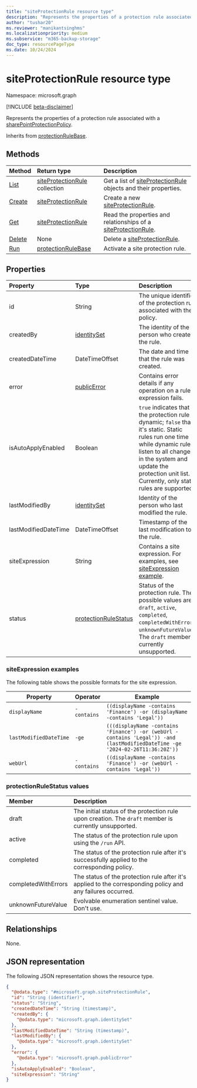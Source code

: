 ```yaml
---
title: "siteProtectionRule resource type"
description: "Represents the properties of a protection rule associated with a SharePoint site."
author: "tushar20"
ms.reviewer: "manikantsinghms"
ms.localizationpriority: medium
ms.subservice: "m365-backup-storage"
doc_type: resourcePageType
ms.date: 10/24/2024
---
```


# siteProtectionRule resource type

Namespace: microsoft.graph

[!INCLUDE [beta-disclaimer](../../includes/beta-disclaimer.md)]

Represents the properties of a protection rule associated with a [sharePointProtectionPolicy](../resources/sharepointprotectionpolicy.md).

Inherits from [protectionRuleBase](../resources/protectionrulebase.md).

## Methods

|Method|Return type|Description|
|:---|:---|:---|
|[List](../api/sharepointprotectionpolicy-list-siteinclusionrules.md)|[siteProtectionRule](../resources/siteprotectionrule.md) collection|Get a list of [siteProtectionRule](../resources/siteprotectionrule.md) objects and their properties.|
|[Create](../api/protectionrulebase-post.md)|[siteProtectionRule](../resources/siteprotectionrule.md)|Create a new [siteProtectionRule](../resources/siteprotectionrule.md).|
|[Get](../api/protectionrulebase-get.md)|[siteProtectionRule](../resources/siteprotectionrule.md)|Read the properties and relationships of a [siteProtectionRule](../resources/siteprotectionrule.md).|
|[Delete](../api/protectionrulebase-delete.md)|None|Delete a [siteProtectionRule](../resources/siteprotectionrule.md).|
|[Run](../api/protectionrulebase-run.md)|[protectionRuleBase](../resources/protectionrulebase.md)|Activate a site protection rule.|

## Properties

|Property|Type|Description|
|:---|:---|:---|
|id|String|The unique identifier of the protection rule associated with the policy.|
|createdBy|[identitySet](../resources/identityset.md)|The identity of the person who created the rule.|
|createdDateTime|DateTimeOffset|The date and time that the rule was created.|
|error|[publicError](../resources/publicerror.md)|Contains error details if any operation on a rule expression fails.|
|isAutoApplyEnabled|Boolean| `true` indicates that the protection rule is dynamic; `false` that it's static. Static rules run one time while dynamic rules listen to all changes in the system and update the protection unit list. Currently, only static rules are supported.|
|lastModifiedBy|[identitySet](../resources/identityset.md)|Identity of the person who last modified the rule.|
|lastModifiedDateTime|DateTimeOffset|Timestamp of the last modification to the rule.|
|siteExpression|String|Contains a site expression. For examples, see [siteExpression example](../resources/siteprotectionrule.md#siteexpression-examples).|
|status|[protectionRuleStatus](../resources/siteprotectionrule.md#protectionrulestatus-values )|Status of the protection rule. The possible values are: `draft`, `active`, `completed`, `completedWithErrors`, `unknownFutureValue`. The `draft` member is currently unsupported.|

### siteExpression examples

The following table shows the possible formats for the site expression.

| Property                                 | Operator                                | Example                                                                  |
| ------------------------------------------- | ----------------------------------------------------------------- | --------------------------------------------------- |
| `displayName`      | `-contains` |   `((displayName -contains 'Finance') -or (displayName -contains 'Legal'))`  |
| `lastModifiedDateTime` | `-ge` |    `(((displayName -contains 'Finance') -or (webUrl -contains 'Legal')) -and (lastModifiedDateTime -ge '2024-02-26T11:36:20Z'))`   |
| `webUrl` | `-contains` |    `((displayName -contains 'Finance') -or (webUrl -contains 'Legal'))`     |

### protectionRuleStatus values

|Member | Description |
|:------|:------------|
|draft | The initial status of the protection rule upon creation. The `draft` member is currently unsupported. |
|active | The status of the protection rule upon using the `/run` API.|
|completed |The status of the protection rule after it's successfully applied to the corresponding policy.|
|completedWithErrors | The status of the protection rule after it's applied to the corresponding policy and any failures occurred.|
|unknownFutureValue | Evolvable enumeration sentinel value. Don't use.|

## Relationships

None.

## JSON representation

The following JSON representation shows the resource type.
<!-- {
  "blockType": "resource",
  "keyProperty": "id",
  "@odata.type": "microsoft.graph.siteProtectionRule",
  "baseType": "microsoft.graph.protectionRuleBase",
  "openType": false
}
-->
``` json
{
  "@odata.type": "#microsoft.graph.siteProtectionRule",
  "id": "String (identifier)",
  "status": "String",
  "createdDateTime": "String (timestamp)",
  "createdBy": {
    "@odata.type": "microsoft.graph.identitySet"
  },
  "lastModifiedDateTime": "String (timestamp)",
  "lastModifiedBy": {
    "@odata.type": "microsoft.graph.identitySet"
  },
  "error": {
    "@odata.type": "microsoft.graph.publicError"
  },
  "isAutoApplyEnabled": "Boolean",
  "siteExpression": "String"
}
```
